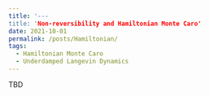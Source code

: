 ```yaml
---
title: '---
title: 'Non-reversibility and Hamiltonian Monte Caro'
date: 2021-10-01
permalink: /posts/Hamiltonian/
tags:
  - Hamiltonian Monte Caro
  - Underdamped Langevin Dynamics
---
```



TBD
